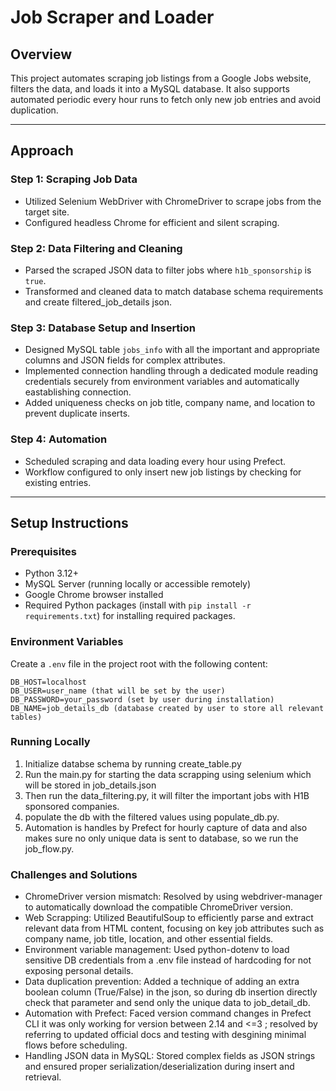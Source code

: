 # Job Scraper and Loader

## Overview  
This project automates scraping job listings from a Google Jobs website, filters the data, and loads it into a MySQL database. It also supports automated periodic every hour runs to fetch only new job entries and avoid duplication.

---

## Approach

### Step 1: Scraping Job Data  
- Utilized Selenium WebDriver with ChromeDriver to scrape jobs from the target site.  
- Configured headless Chrome for efficient and silent scraping.

### Step 2: Data Filtering and Cleaning  
- Parsed the scraped JSON data to filter jobs where `h1b_sponsorship` is `true`.  
- Transformed and cleaned data to match database schema requirements and create              filtered_job_details json.

### Step 3: Database Setup and Insertion  
- Designed MySQL table `jobs_info` with all the important and appropriate columns and JSON fields for complex attributes.  
- Implemented connection handling through a dedicated module reading credentials securely from environment variables and automatically eastablishing connection.  
- Added uniqueness checks on job title, company name, and location to prevent duplicate inserts.

### Step 4: Automation  
- Scheduled scraping and data loading every hour using Prefect.  
- Workflow configured to only insert new job listings by checking for existing entries.

---
## Setup Instructions

### Prerequisites  
- Python 3.12+  
- MySQL Server (running locally or accessible remotely)  
- Google Chrome browser installed  
- Required Python packages (install with `pip install -r requirements.txt`) for installing required packages.

### Environment Variables  
Create a `.env` file in the project root with the following content:  
```env
DB_HOST=localhost
DB_USER=user_name (that will be set by the user)
DB_PASSWORD=your_password (set by user during installation)
DB_NAME=job_details_db (database created by user to store all relevant tables)
```
### Running Locally
1. Initialize databse schema by running create_table.py
2. Run the main.py for starting the data scrapping using selenium which will be stored in job_details.json
3. Then run the data_filtering.py, it will filter the important jobs with H1B sponsored companies.
4. populate the db with the filtered values using populate_db.py.
5. Automation is handles by Prefect for hourly capture of data and also makes sure no only unique data is sent to database, so we run the job_flow.py.

### Challenges and Solutions
- ChromeDriver version mismatch:
Resolved by using webdriver-manager to automatically download the compatible ChromeDriver version.
- Web Scrapping: Utilized BeautifulSoup to efficiently parse and extract relevant data from HTML content, focusing on key job attributes such as company name, job title, location, and other essential fields.
- Environment variable management:
Used python-dotenv to load sensitive DB credentials from a .env file instead of hardcoding for not exposing personal details.
- Data duplication prevention:
Added a technique of adding an extra boolean column (True/False) in the json, so during db insertion directly check that parameter and send only the unique data to job_detail_db.
- Automation with Prefect:
Faced version command changes in Prefect CLI it was only working for version between 2.14 and <=3 ; resolved by referring to updated official docs and testing with desgining minimal flows before scheduling.
- Handling JSON data in MySQL:
Stored complex fields as JSON strings and ensured proper serialization/deserialization during insert and retrieval.
